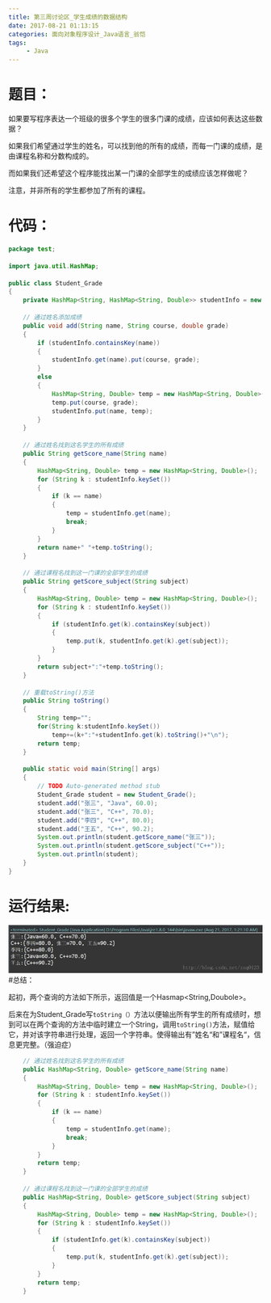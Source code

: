 ```yaml
---
title: 第三周讨论区_学生成绩的数据结构
date: 2017-08-21 01:13:15
categories: 面向对象程序设计_Java语言_翁恺
tags:
     - Java
---
```


# 题目：

如果要写程序表达一个班级的很多个学生的很多门课的成绩，应该如何表达这些数据？

如果我们希望通过学生的姓名，可以找到他的所有的成绩，而每一门课的成绩，是由课程名称和分数构成的。

而如果我们还希望这个程序能找出某一门课的全部学生的成绩应该怎样做呢？

注意，并非所有的学生都参加了所有的课程。

# 代码：
```Java
package test;

import java.util.HashMap;

public class Student_Grade
{
	private HashMap<String, HashMap<String, Double>> studentInfo = new HashMap<String, HashMap<String, Double>>();

	// 通过姓名添加成绩
	public void add(String name, String course, double grade)
	{
		if (studentInfo.containsKey(name))
		{
			studentInfo.get(name).put(course, grade);
		}
		else
		{
			HashMap<String, Double> temp = new HashMap<String, Double>();
			temp.put(course, grade);
			studentInfo.put(name, temp);
		}
	}

	// 通过姓名找到这名学生的所有成绩
	public String getScore_name(String name)
	{
		HashMap<String, Double> temp = new HashMap<String, Double>();
		for (String k : studentInfo.keySet())
		{
			if (k == name)
			{
				temp = studentInfo.get(name);
				break;
			}
		}
		return name+" "+temp.toString();
	}

	// 通过课程名找到这一门课的全部学生的成绩
	public String getScore_subject(String subject)
	{
		HashMap<String, Double> temp = new HashMap<String, Double>();
		for (String k : studentInfo.keySet())
		{
			if (studentInfo.get(k).containsKey(subject))
			{
				temp.put(k, studentInfo.get(k).get(subject));
			}
		}
		return subject+":"+temp.toString();
	}

	// 重载toString()方法
	public String toString()
	{
		String temp="";
		for(String k:studentInfo.keySet())
			temp+=(k+":"+studentInfo.get(k).toString()+"\n");
		return temp;
	}

	public static void main(String[] args)
	{
		// TODO Auto-generated method stub
		Student_Grade student = new Student_Grade();
		student.add("张三", "Java", 60.0);
		student.add("张三", "C++", 70.0);
		student.add("李四", "C++", 80.0);
		student.add("王五", "C++", 90.2);
		System.out.println(student.getScore_name("张三"));
		System.out.println(student.getScore_subject("C++"));
		System.out.println(student);
	}
}

```
# 运行结果:

![](/images/20170821012136233.jpg)
#总结：

起初，两个查询的方法如下所示，返回值是一个Hasmap&lt;String,Doubole&gt;。

后来在为Student_Grade写`toString（）`方法以便输出所有学生的所有成绩时，想到可以在两个查询的方法中临时建立一个String，调用`toString()`方法，赋值给它，并对该字符串进行处理，返回一个字符串。使得输出有”姓名“和”课程名“，信息更完整。（强迫症）
```Java
	// 通过姓名找到这名学生的所有成绩
	public HashMap<String, Double> getScore_name(String name)
	{
		HashMap<String, Double> temp = new HashMap<String, Double>();
		for (String k : studentInfo.keySet())
		{
			if (k == name)
			{
				temp = studentInfo.get(name);
				break;
			}
		}
		return temp;
	}

	// 通过课程名找到这一门课的全部学生的成绩
	public HashMap<String, Double> getScore_subject(String subject)
	{
		HashMap<String, Double> temp = new HashMap<String, Double>();
		for (String k : studentInfo.keySet())
		{
			if (studentInfo.get(k).containsKey(subject))
			{
				temp.put(k, studentInfo.get(k).get(subject));
			}
		}
		return temp;
	}
```